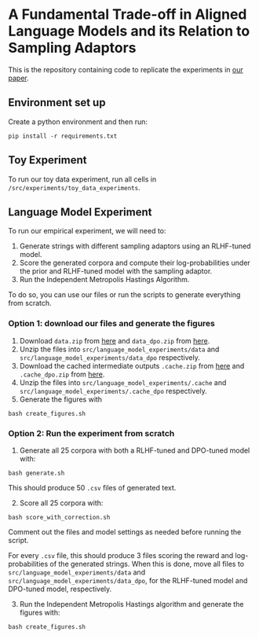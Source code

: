 # A Fundamental Trade-off in Aligned Language Models and its Relation to Sampling Adaptors

This is the repository containing code to replicate the experiments in [our paper]().

## Environment set up 
Create a python environment and then run:
```
pip install -r requirements.txt
```

## Toy Experiment
To run our toy data experiment, run all cells in `/src/experiments/toy_data_experiments`.

## Language Model Experiment
To run our empirical experiment, we will need to: 
1. Generate strings with different sampling adaptors using an RLHF-tuned model.
2. Score the generated corpora and compute their log-probabilities under the prior and RLHF-tuned model with the sampling adaptor. 
3. Run the Independent Metropolis Hastings Algorithm. 

To do so, you can use our files or run the scripts to generate everything from scratch. 

### Option 1: download our files and generate the figures
1. Download `data.zip` from [here](https://drive.google.com/file/d/1P6rrRhY4_5yDIlINVdOeszy9Os8uhepd/view?usp=sharing) and `data_dpo.zip` from [here](https://drive.google.com/file/d/1pY4xLoWloX-Xmoi-DjZQoZRCypMquLYj/view?usp=sharing).
2. Unzip the files into `src/language_model_experiments/data` and `src/language_model_experiments/data_dpo` respectively.
3. Download the cached intermediate outputs `.cache.zip` from [here](https://drive.google.com/file/d/1-wDMUnbWKto9U4ns51z7Eg7TlTRfKgqB/view?usp=sharing) and `.cache_dpo.zip` from [here](https://drive.google.com/file/d/1NvYaeXFF4jP9amdOGhS42b3fkwWl6JDS/view?usp=sharing).
4. Unzip the files into `src/language_model_experiments/.cache` and `src/language_model_experiments/.cache_dpo` respectively.
5. Generate the figures with 
```
bash create_figures.sh
```

### Option 2: Run the experiment from scratch
1. Generate all 25 corpora with both a RLHF-tuned and DPO-tuned model with:
```
bash generate.sh
```
This should produce 50 `.csv` files of generated text.

2. Score all 25 corpora with:
```
bash score_with_correction.sh
```
Comment out the files and model settings as needed before running the script. 

For every `.csv` file, this should produce 3 files scoring the reward and log-probabilities of the generated strings.
When this is done, move all files to `src/language_model_experiments/data`  and `src/language_model_experiments/data_dpo`, for the RLHF-tuned model and DPO-tuned model, respectively.

3. Run the Independent Metropolis Hastings algorithm and generate the figures with:
```
bash create_figures.sh
```